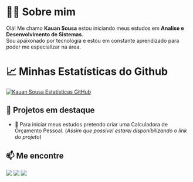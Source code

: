 # 👨‍💻 Sobre mim

Olá! Me chamo **Kauan Sousa** estou iniciando meus estudos em **Analise e Desenvolvimento de Sistemas**.  
Sou apaixonado por tecnologia e estou em constante aprendizado para poder me especializar na área.


# 📈 Minhas Estatísticas do Github

<div>
  
<a href="https://github.com/Kauan0x0">
  
  [![Kauan Sousa Estatísticas GitHub](https://github-readme-stats.vercel.app/api?username=Kauan0x0&show_icons=true&theme=dark&locale=pt-br&include_all_commits=true)](https://github.com/Kauan0x0/github-readme-stats)

</p>

## 🚀 Projetos em destaque

- 🧮 Para iniciar meus estudos pretendo criar uma Calculadora de Orçamento Pessoal. (_Assim que possivel estarei disponíbilizando o link do projeto_)

</div>

## 📫 Me encontre

<div> 
 
  <a href="https://www.instagram.com/kzn.zz7" target="_blank"><img src="https://img.shields.io/badge/-Instagram-%23E4405F?style=for-the-badge&logo=instagram&logoColor=white" target="_blank"></a>
  <a href = "mailto:sousakauan562@gmail.com"><img src="https://img.shields.io/badge/-Gmail-%23333?style=for-the-badge&logo=gmail&logoColor=white" target="_blank"></a>
  <a href="www.linkedin.com/in/kauan-sousa-1324364y" target="_blank"><img src="https://img.shields.io/badge/-LinkedIn-%230077B5?style=for-the-badge&logo=linkedin&logoColor=white" target="_blank"></a> 
  
</div>

